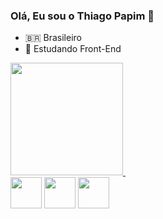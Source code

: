 ### Olá, Eu sou o Thiago Papim 👋

- 🇧🇷 Brasileiro
- 🎒 Estudando Front-End

<div>
  <a href="https://github.com/thiago-papim">
  <img src="https://github-readme-stats.vercel.app/api?username=thiago-papim&show_icons=true&theme=dark" height="180em">
  <img src="https://github-readme-stats.vercel.app/api/top-langs/?username=thiago-papim&show_icons=true&theme=dark" alt="">
</div>
<div style="display: inline-block">
  <img height="50em" src="https://cdn.jsdelivr.net/gh/devicons/devicon/icons/javascript/javascript-plain.svg" />
  <img height="50em" src="https://cdn.jsdelivr.net/gh/devicons/devicon/icons/html5/html5-original.svg" />
  <img height="50em" src="https://cdn.jsdelivr.net/gh/devicons/devicon/icons/css3/css3-original.svg" />
</div>
